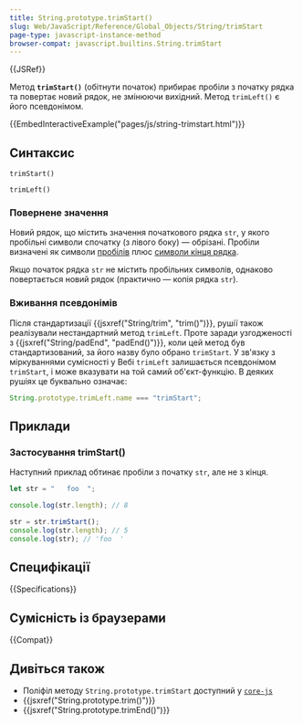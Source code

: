 ```yaml
---
title: String.prototype.trimStart()
slug: Web/JavaScript/Reference/Global_Objects/String/trimStart
page-type: javascript-instance-method
browser-compat: javascript.builtins.String.trimStart
---
```


{{JSRef}}

Метод **`trimStart()`** (обітнути початок) прибирає пробіли з початку рядка та повертає новий рядок, не змінюючи вихідний. Метод `trimLeft()` є його псевдонімом.

{{EmbedInteractiveExample("pages/js/string-trimstart.html")}}

## Синтаксис

```js-nolint
trimStart()

trimLeft()
```

### Повернене значення

Новий рядок, що містить значення початкового рядка `str`, у якого пробільні символи спочатку (з лівого боку) — обрізані. Пробіли визначені як символи [пробілів](/uk/docs/Web/JavaScript/Reference/Lexical_grammar#probily) плюс [символи кінця рядка](/uk/docs/Web/JavaScript/Reference/Lexical_grammar#symvoly-kintsia-riadka).

Якщо початок рядка `str` не містить пробільних символів, однаково повертається новий рядок (практично — копія рядка `str`).

### Вживання псевдонімів

Після стандартизації {{jsxref("String/trim", "trim()")}}, рушії також реалізували нестандартний метод `trimLeft`. Проте заради узгодженості з {{jsxref("String/padEnd", "padEnd()")}}, коли цей метод був стандартизований, за його назву було обрано `trimStart`. У зв'язку з міркуваннями сумісності у Вебі `trimLeft` залишається псевдонімом `trimStart`, і може вказувати на той самий об'єкт-функцію. В деяких рушіях це буквально означає:

```js
String.prototype.trimLeft.name === "trimStart";
```

## Приклади

### Застосування trimStart()

Наступний приклад обтинає пробіли з початку `str`, але не з кінця.

```js
let str = "   foo  ";

console.log(str.length); // 8

str = str.trimStart();
console.log(str.length); // 5
console.log(str); // 'foo  '
```

## Специфікації

{{Specifications}}

## Сумісність із браузерами

{{Compat}}

## Дивіться також

- Поліфіл методу `String.prototype.trimStart` доступний у [`core-js`](https://github.com/zloirock/core-js#ecmascript-string-and-regexp)
- {{jsxref("String.prototype.trim()")}}
- {{jsxref("String.prototype.trimEnd()")}}
